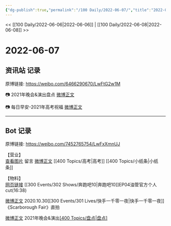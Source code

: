 ```yaml
---
{"dg-publish":true,"permalink":"/100 Daily/2022-06-07/","title":"2022-06-07","created":"2022-12-04T22:56:53.000+08:00","updated":"2023-01-09T17:24:40.154+08:00"}
---
```



<< [[100 Daily/2022-06-06\|2022-06-06]] | [[100 Daily/2022-06-08\|2022-06-08]] >>

# 2022-06-07

## 资讯站 记录

原博链接: https://weibo.com/6466290670/LwFtG2w1M

📷 2021年晚会&演出盘点 [微博正文](https://weibo.com/detail/4777853222394670)

📷 每日早安-2021年高考祝福 [微博正文](https://weibo.com/detail/4777643729752102)

---
## Bot 记录

原博链接: https://weibo.com/7452765754/LwFxXmnUJ

【营业】  
[查看图片](https://wx3.sinaimg.cn/large/0088n2Pggy1h30220ontkj30yi075mxi.jpg) 留言 [微博正文](https://weibo.com/detail/4777478348349301) [[400 Topics/高考\|高考]] [[400 Topics/小纸条\|小纸条]]

【物料】  
[网页链接](https://weibo.cn/sinaurl?u=https%3A%2F%2Fyoutu.be%2FKhTKQvUYpGI) [[300 Events/302 Shows/奔跑吧10\|奔跑吧10]]EP04油管官方个人cut(16:38)

[微博正文](https://weibo.com/detail/4777736859553598) 2020.10.30[[300 Events/301 Lives/快手一千零一夜\|快手一千零一夜]]《Scarborough Fair》直拍

[微博正文](https://weibo.com/detail/4777853222394670) 2021年晚会&演出[[400 Topics/盘点\|盘点]](星轨)
